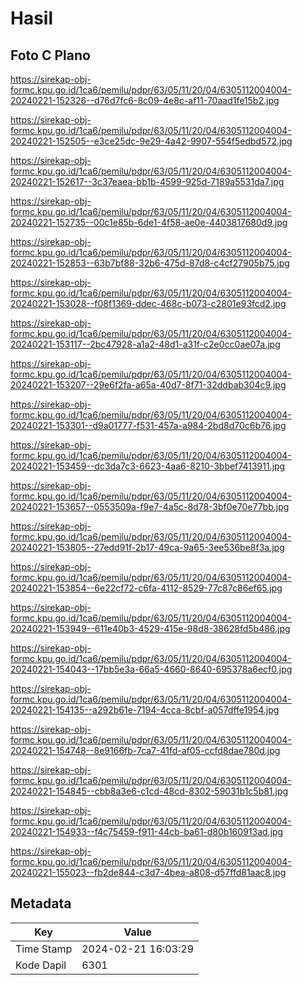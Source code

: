 # Hasil

## Foto C Plano

https://sirekap-obj-formc.kpu.go.id/1ca6/pemilu/pdpr/63/05/11/20/04/6305112004004-20240221-152326--d76d7fc6-8c09-4e8c-af11-70aad1fe15b2.jpg

https://sirekap-obj-formc.kpu.go.id/1ca6/pemilu/pdpr/63/05/11/20/04/6305112004004-20240221-152505--e3ce25dc-9e29-4a42-9907-554f5edbd572.jpg

https://sirekap-obj-formc.kpu.go.id/1ca6/pemilu/pdpr/63/05/11/20/04/6305112004004-20240221-152617--3c37eaea-bb1b-4599-925d-7189a5531da7.jpg

https://sirekap-obj-formc.kpu.go.id/1ca6/pemilu/pdpr/63/05/11/20/04/6305112004004-20240221-152735--00c1e85b-6de1-4f58-ae0e-4403817680d9.jpg

https://sirekap-obj-formc.kpu.go.id/1ca6/pemilu/pdpr/63/05/11/20/04/6305112004004-20240221-152853--63b7bf88-32b6-475d-87d8-c4cf27905b75.jpg

https://sirekap-obj-formc.kpu.go.id/1ca6/pemilu/pdpr/63/05/11/20/04/6305112004004-20240221-153028--f08f1369-ddec-468c-b073-c2801e93fcd2.jpg

https://sirekap-obj-formc.kpu.go.id/1ca6/pemilu/pdpr/63/05/11/20/04/6305112004004-20240221-153117--2bc47928-a1a2-48d1-a31f-c2e0cc0ae07a.jpg

https://sirekap-obj-formc.kpu.go.id/1ca6/pemilu/pdpr/63/05/11/20/04/6305112004004-20240221-153207--29e6f2fa-a65a-40d7-8f71-32ddbab304c9.jpg

https://sirekap-obj-formc.kpu.go.id/1ca6/pemilu/pdpr/63/05/11/20/04/6305112004004-20240221-153301--d9a01777-f531-457a-a984-2bd8d70c6b76.jpg

https://sirekap-obj-formc.kpu.go.id/1ca6/pemilu/pdpr/63/05/11/20/04/6305112004004-20240221-153459--dc3da7c3-6623-4aa6-8210-3bbef7413911.jpg

https://sirekap-obj-formc.kpu.go.id/1ca6/pemilu/pdpr/63/05/11/20/04/6305112004004-20240221-153657--0553509a-f9e7-4a5c-8d78-3bf0e70e77bb.jpg

https://sirekap-obj-formc.kpu.go.id/1ca6/pemilu/pdpr/63/05/11/20/04/6305112004004-20240221-153805--27edd91f-2b17-49ca-9a65-3ee536be8f3a.jpg

https://sirekap-obj-formc.kpu.go.id/1ca6/pemilu/pdpr/63/05/11/20/04/6305112004004-20240221-153854--6e22cf72-c6fa-4112-8529-77c87c86ef65.jpg

https://sirekap-obj-formc.kpu.go.id/1ca6/pemilu/pdpr/63/05/11/20/04/6305112004004-20240221-153949--611e40b3-4529-415e-98d8-38628fd5b486.jpg

https://sirekap-obj-formc.kpu.go.id/1ca6/pemilu/pdpr/63/05/11/20/04/6305112004004-20240221-154043--17bb5e3a-66a5-4660-8640-695378a6ecf0.jpg

https://sirekap-obj-formc.kpu.go.id/1ca6/pemilu/pdpr/63/05/11/20/04/6305112004004-20240221-154135--a292b61e-7194-4cca-8cbf-a057dffe1954.jpg

https://sirekap-obj-formc.kpu.go.id/1ca6/pemilu/pdpr/63/05/11/20/04/6305112004004-20240221-154748--8e9166fb-7ca7-41fd-af05-ccfd8dae780d.jpg

https://sirekap-obj-formc.kpu.go.id/1ca6/pemilu/pdpr/63/05/11/20/04/6305112004004-20240221-154845--cbb8a3e6-c1cd-48cd-8302-59031b1c5b81.jpg

https://sirekap-obj-formc.kpu.go.id/1ca6/pemilu/pdpr/63/05/11/20/04/6305112004004-20240221-154933--f4c75459-f911-44cb-ba61-d80b160913ad.jpg

https://sirekap-obj-formc.kpu.go.id/1ca6/pemilu/pdpr/63/05/11/20/04/6305112004004-20240221-155023--fb2de844-c3d7-4bea-a808-d57ffd81aac8.jpg


## Metadata

| Key        | Value               |
| ---------- | ------------------- |
| Time Stamp | 2024-02-21 16:03:29 |
| Kode Dapil | 6301                |



